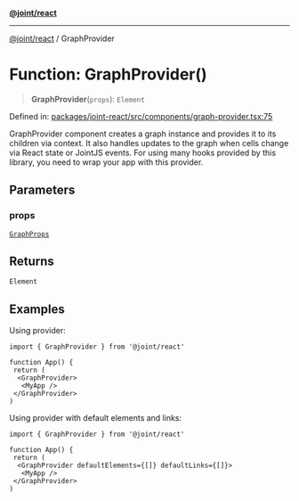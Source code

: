 [**@joint/react**](../README.md)

***

[@joint/react](../README.md) / GraphProvider

# Function: GraphProvider()

> **GraphProvider**(`props`): `Element`

Defined in: [packages/joint-react/src/components/graph-provider.tsx:75](https://github.com/samuelgja/joint/blob/e106840dde5e040ebb90e3a712443b6737a1bf58/packages/joint-react/src/components/graph-provider.tsx#L75)

GraphProvider component creates a graph instance and provides it to its children via context.
It also handles updates to the graph when cells change via React state or JointJS events.
For using many hooks provided by this library, you need to wrap your app with this provider.

## Parameters

### props

[`GraphProps`](../interfaces/GraphProps.md)

## Returns

`Element`

## Examples

Using provider:
```tsx
import { GraphProvider } from '@joint/react'

function App() {
 return (
  <GraphProvider>
   <MyApp />
 </GraphProvider>
)
```

Using provider with default elements and links:
```tsx
import { GraphProvider } from '@joint/react'

function App() {
 return (
  <GraphProvider defaultElements={[]} defaultLinks={[]}>
   <MyApp />
 </GraphProvider>
)
```
